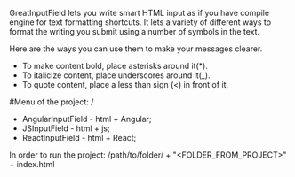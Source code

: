 GreatInputField lets you write smart HTML input as if you have compile engine for text formatting shortcuts. 
It lets a variety of different ways to format the writing you submit using a number of symbols in the text.


Here are the ways you can use them to make your messages clearer.

 - To make content bold, place asterisks around it(*).
 - To italicize content, place underscores around it(_).
 - To quote content, place a less than sign (<) in front of it.

#Menu of the project:
 /
  - AngularInputField - html + Angular;
  - JSInputField - html + js;
  - ReactInputField - html + React;

 In order to run the project:
 /path/to/folder/ + "<FOLDER_FROM_PROJECT>" + index.html